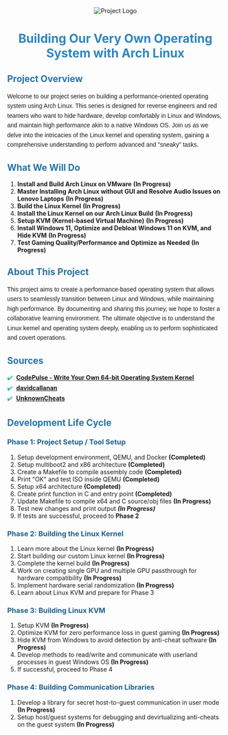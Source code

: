 <style>
  h1 {
    color: #2E86C1;
    text-align: center;
  }
  h2 {
    color: #2874A6;
  }
  h3 {
    color: #1F618D;
  }
  p {
    font-family: 'Arial', sans-serif;
    line-height: 1.6;
  }
  ul {
    list-style-type: none;
    padding-left: 0;
  }
  ul li::before {
    content: "✔️";
    padding-right: 8px;
    color: #1ABC9C;
  }
</style>

<div style="text-align: center;">
  <img src="https://via.placeholder.com/150" alt="Project Logo">
</div>

# Building Our Very Own Operating System with Arch Linux

## Project Overview
Welcome to our project series on building a performance-oriented operating system using Arch Linux. This series is designed for reverse engineers and red teamers who want to hide hardware, develop comfortably in Linux and Windows, and maintain high performance akin to a native Windows OS. Join us as we delve into the intricacies of the Linux kernel and operating system, gaining a comprehensive understanding to perform advanced and "sneaky" tasks.

## What We Will Do
1. **Install and Build Arch Linux on VMware** **(In Progress)**
2. **Master Installing Arch Linux without GUI and Resolve Audio Issues on Lenovo Laptops** **(In Progress)**
3. **Build the Linux Kernel** **(In Progress)**
4. **Install the Linux Kernel on our Arch Linux Build** **(In Progress)**
5. **Setup KVM (Kernel-based Virtual Machine)** **(In Progress)**
6. **Install Windows 11, Optimize and Debloat Windows 11 on KVM, and Hide KVM** **(In Progress)**
7. **Test Gaming Quality/Performance and Optimize as Needed** **(In Progress)**

## About This Project
This project aims to create a performance-based operating system that allows users to seamlessly transition between Linux and Windows, while maintaining high performance. By documenting and sharing this journey, we hope to foster a collaborative learning environment. The ultimate objective is to understand the Linux kernel and operating system deeply, enabling us to perform sophisticated and covert operations.

## Sources
- **[CodePulse - Write Your Own 64-bit Operating System Kernel](https://www.youtube.com/watch?v=FkrpUaGThTQ&list=PLZQftyCk7_SeZRitx5MjBKzTtvk0pHMtp&pp=iAQB)**
- **[davidcallanan](https://github.com/davidcallanan)**
- **[UnknownCheats](https://www.unknowncheats.me/forum/index.php)**

## Development Life Cycle

### Phase 1: Project Setup / Tool Setup
1. Setup development environment, QEMU, and Docker **(Completed)**
2. Setup multiboot2 and x86 architecture **(Completed)**
3. Create a Makefile to compile assembly code **(Completed)**
4. Print "OK" and test ISO inside QEMU **(Completed)**
5. Setup x64 architecture **(Completed)**
6. Create print function in C and entry point **(Completed)**
7. Update Makefile to compile x64 and C source/obj files **(In Progress)**
8. Test new changes and print output ***(In Progress)***
9. If tests are successful, proceed to **Phase 2**

### Phase 2: Building the Linux Kernel
1. Learn more about the Linux kernel **(In Progress)**
2. Start building our custom Linux kernel **(In Progress)**
3. Complete the kernel build **(In Progress)**
4. Work on creating single GPU and multiple GPU passthrough for hardware compatibility **(In Progress)**
5. Implement hardware serial randomization **(In Progress)**
6. Learn about Linux KVM and prepare for Phase 3

### Phase 3: Building Linux KVM
1. Setup KVM **(In Progress)**
2. Optimize KVM for zero performance loss in guest gaming **(In Progress)**
3. Hide KVM from Windows to avoid detection by anti-cheat software **(In Progress)**
4. Develop methods to read/write and communicate with userland processes in guest Windows OS **(In Progress)**
5. If successful, proceed to Phase 4

### Phase 4: Building Communication Libraries
1. Develop a library for secret host-to-guest communication in user mode **(In Progress)**
2. Setup host/guest systems for debugging and devirtualizing anti-cheats on the guest system **(In Progress)**
